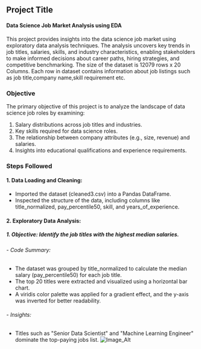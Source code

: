 ## Project Title
#### Data Science Job Market Analysis using EDA

This project provides insights into the data science job market using exploratory data analysis techniques. The analysis uncovers key trends in job titles, salaries, skills, and industry characteristics, enabling stakeholders to make informed decisions about career paths, hiring strategies, and competitive benchmarking. The size of the dataset is 12079 rows x 20 Columns. Each row in dataset contains information about job listings such as job title,company name,skill requirement etc.

### Objective
The primary objective of this project is to analyze the landscape of data science job roles by examining:
1. Salary distributions across job titles and industries.
2. Key skills required for data science roles.
3. The relationship between company attributes (e.g., size, revenue) and salaries.
4. Insights into educational qualifications and experience requirements.

### Steps Followed
#### 1. Data Loading and Cleaning:
- Imported the dataset (cleaned3.csv) into a Pandas DataFrame.
- Inspected the structure of the data, including columns like title_normalized, pay_percentile50, skill, and years_of_experience.
#### 2. Exploratory Data Analysis:
##### 1. Objective: Identify the job titles with the highest median salaries.
###### - Code Summary:
- The dataset was grouped by title_normalized to calculate the median salary (pay_percentile50) for each job title.
- The top 20 titles were extracted and visualized using a horizontal bar chart.
- A viridis color palette was applied for a gradient effect, and the y-axis was inverted for better readability.
###### - Insights:
- Titles such as "Senior Data Scientist" and "Machine Learning Engineer" dominate the top-paying jobs list.
![Image_Alt]()
